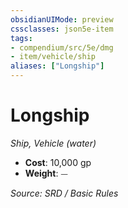 ```yaml
---
obsidianUIMode: preview
cssclasses: json5e-item
tags:
- compendium/src/5e/dmg
- item/vehicle/ship
aliases: ["Longship"]
---
```

# Longship
*Ship, Vehicle (water)*  

- **Cost**: 10,000 gp
- **Weight**: ⏤

*Source: SRD / Basic Rules*